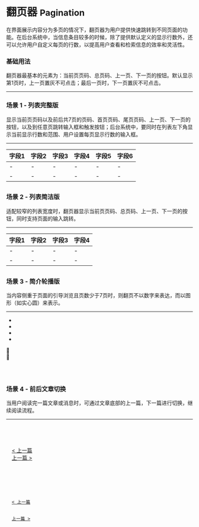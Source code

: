 # 翻页器 <small>Pagination</small>

在界面展示内容分为多页的情况下，翻页器为用户提供快速跳转到不同页面的功能。在后台系统中，当信息条目较多的时候，除了提供默认定义的显示行数外，还可以允许用户自定义每页的行数，以提高用户查看和检索信息的效率和灵活性。

<div class="bs-example">
    <div class="content">
        <h3>基础用法</h3>
        <p>翻页器最基本的元素为：当前页页码、总页码、上一页、下一页的按钮。默认显示第1页时，上一页置灰不可点击；最后一页时，下一页置灰不可点击。 </p>
        <hr>
        <div bx-name="components/pagination" data-total="100" data-cursor="1" data-limit="9" data-simplify="true"></div>
    </div>
</div>

<div class="bs-example">
    <div class="content">
        <h3>场景 1 - 列表完整版</h3>
        <p>显示当前页页码以及前后共7页的页码、首页页码、尾页页码、上一页、下一页的按钮，以及到任意页跳转输入框和触发按钮；后台系统中，要同时在列表左下角显示当前显示行数和范围、用户设置每页显示行数的输入框。</p>
        <hr>
        <table class="table table-hover table-pagination">
            <thead>
                <tr><th>字段1</th><th>字段2</th><th>字段3</th><th>字段4</th><th>字段5</th><th>字段6</th></tr>
            </thead>
            <tbody>
                <tr><td>-</td><td>-</td><td>-</td><td>-</td><td>-</td><td>-</td></tr>
                <tr><td>-</td><td>-</td><td>-</td><td>-</td><td>-</td><td>-</td></tr>
            </tbody>
            <tfoot>
                <tr>
                    <td colspan="5">
                        <div bx-name="components/pagination" data-total="100" data-cursor="1" data-limit="9"></div>             
                    </td>
                </tr>
            </tfoot>
        </table>
    </div>
</div>

<div class="bs-example">
    <div class="content">
        <h3>场景 2 - 列表简洁版</h3>
        <p>适配较窄的列表宽度时，翻页器显示当前页页码、总页码、上一页、下一页的按钮，同时支持页面的输入跳转。</p>
        <hr>
        <table class="table table-hover table-pagination table-pagination">
            <thead>
                <tr><th>字段1</th><th>字段2</th><th>字段3</th><th>字段4</th></tr>
            </thead>
            <tbody>
                <tr><td>-</td><td>-</td><td>-</td><td>-</td></tr>
                <tr><td>-</td><td>-</td><td>-</td><td>-</td></tr>
            </tbody>
            <tfoot>
                <tr>
                    <td colspan="5">
                        <div bx-name="components/pagination" data-total="100" data-cursor="1" data-limit="9" data-simplify="true"></div>             
                    </td>
                </tr>
            </tfoot>
        </table>
    </div>
</div>

<div class="bs-example">
    <div class="content">
        <h3>场景 3 - 简介轮播版</h3>
        <p>当内容侧重于页面的引导浏览且页数少于7页时，则翻页不以数字来表达，而以图形（如实心圆）来表示。</p>
        <hr>
        <div>
            <div class="bs-example-slider">
                <div class="items">
                    <div class="item"></div>
                </div>
                <ul class="navigator"><li class="active"></li><li></li><li></li><li></li></ul>
                <div class="arrows">
                    <div class="left"><span class="brixfont">&#xe62f;</span></div>
                    <div class="right"><span class="brixfont">&#xe630;</span></div>
                </div>
            </div>
        </div>
    </div>
    <pre><code class="hljs html">
    </code></pre>
</div>

<div class="bs-example">
    <div class="content">
        <h3>场景 4 - 前后文章切换</h3>
        <p>当用户阅读完一篇文章或消息时，可通过文章底部的上一篇，下一篇进行切换，继续阅读流程。</p>
        <hr>
        <div>
            <div style="padding: 15px;">
                <p class="flat-text small"></p>
                <p class="flat-text full-width"></p>
                <p class="flat-text full-width"></p>
                <p class="flat-text full-width"></p>
            </div>
            <div class="clearfix" style="padding: 15px;">
                <div class="pull-left"><a href="javascript:;">< 上一篇</a></div>
                <div class="pull-right"><a href="javascript:;">上一篇 ></a></div>
            </div>
        </div>
    </div>
    <pre><code class="hljs html">
        <div class="clearfix" style="padding: 15px;">
            <div class="pull-left"><a href="javascript:;">< 上一篇</a></div>
            <div class="pull-right"><a href="javascript:;">上一篇 ></a></div>
        </div>
    </code></pre>
</div>
